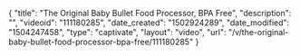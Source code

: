 {
    "title": "The Original Baby Bullet Food Processor, BPA Free",
    "description": "",
    "videoid": "111180285",
    "date_created": "1502924289",
    "date_modified": "1504247458",
    "type": "captivate",
    "layout": "video",
    "url": "\/v\/the-original-baby-bullet-food-processor-bpa-free\/111180285"
}